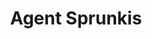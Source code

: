 ---
slug: agent-sprunkis
title: Agent Sprunkis
description: "Agent Sprunkis is an exciting online game. Play for free directly in your browser!"
icon: /images/popular_mods/Agent Sprunkis.png
url: https://wowtbc.net/sprunkin/agent-sprunkis/index.html
previewImage: /images/popular_mods/Agent Sprunkis.png
type: popular mods

# SEO配置
seo:
  title: "Agent Sprunkis - Play Free Online Game | Fun Browser Games"
  description: "Agent Sprunkis - Play this fun online game for free in your browser. No download required!"
  ogImage: "/images/popular_mods/Agent Sprunkis.png"
  keywords: "agent-sprunkis, online game, browser game, free game, popular mods game, play online"

videoUrls:
  - https://www.youtube.com/embed/example1
  - https://www.youtube.com/embed/example2

whyPlay:
  title: "Why Play Agent Sprunkis?"
  items:
    - "Immersive Gameplay: Agent Sprunkis offers an engaging and immersive gaming experience that will keep you entertained for hours"
    - "Challenging Levels: Test your skills with increasingly difficult challenges and obstacles"
    - "Beautiful Graphics: Enjoy stunning visuals and smooth animations that bring the game world to life"
    - "Regular Updates: New content and features are added regularly to keep the game fresh and exciting"
    - "Free to Play: Experience all the fun without spending a penny"
    - "Community Features: Connect with other players, share strategies, and compete for high scores"
    - "Cross-Platform: Play on any device with a web browser, no downloads required"

features:
  title: "Key Features of Agent Sprunkis"
  image: "/images/popular_mods/Agent Sprunkis.png"
  items:
    - "Intuitive Controls: Easy to learn controls make Agent Sprunkis accessible for players of all skill levels"
    - "Multiple Game Modes: Enjoy various gameplay options that provide different challenges and experiences"
    - "Character Customization: Personalize your gaming experience with unique characters and items"
    - "Achievement System: Complete special tasks to earn rewards and recognition"
    - "Leaderboards: Compete with players worldwide and see who can achieve the highest scores"

characteristics:
  title: "Game Characteristics"
  image: "/images/popular_mods/Agent Sprunkis.png"
  items:
    - "Genre: Popular mods game with elements of strategy and skill"
    - "Difficulty: Suitable for both casual gamers and those seeking a challenge"
    - "Play Time: Quick sessions or extended gameplay, depending on your preference"
    - "Art Style: Vibrant and engaging visuals that enhance the gaming experience"
    - "Sound Design: Immersive audio that complements the gameplay perfectly"

info: "Agent Sprunkis is an exciting online game that offers players a unique and engaging gaming experience. With its intuitive controls, stunning visuals, and challenging gameplay, Agent Sprunkis provides hours of entertainment for players of all ages and skill levels. Whether you're looking for a quick gaming session during a break or an extended play session, Agent Sprunkis delivers an immersive experience that will keep you coming back for more. The game features multiple levels of increasing difficulty, ensuring that players are constantly challenged as they progress. With regular updates adding new content and features, Agent Sprunkis remains fresh and exciting, providing endless entertainment options for its growing community of players."

howToPlayIntro: "Welcome to Agent Sprunkis! This guide will walk you through the basics and help you master the game. Whether you're a beginner or looking to improve your skills, these tips and instructions will enhance your gaming experience."

howToPlaySteps:
  - title: "Getting Started"
    description: "Begin your Agent Sprunkis adventure by familiarizing yourself with the controls. Use your keyboard or mouse to navigate through the game interface. The tutorial will guide you through the basic mechanics and help you understand the objectives."
  - title: "Understanding the Objectives"
    description: "In Agent Sprunkis, your main goal is to progress through levels by completing specific objectives. Each level presents unique challenges that require different strategies and approaches."
  - title: "Mastering the Controls"
    description: "Practice using the controls to improve your precision and reaction time. Agent Sprunkis requires quick reflexes and strategic thinking to overcome obstacles and defeat opponents."
  - title: "Utilizing Power-ups"
    description: "Collect power-ups throughout the game to enhance your abilities and overcome difficult challenges. Each power-up offers unique advantages that can be crucial for success."
  - title: "Developing Strategies"
    description: "As you progress in Agent Sprunkis, develop effective strategies for different scenarios. Analyze patterns, anticipate challenges, and adapt your approach to maximize your performance."

faq:
  title: "Frequently Asked Questions about Agent Sprunkis"
  items:
    - question: "Is Agent Sprunkis free to play?"
      answer: "Yes, Agent Sprunkis is completely free to play directly in your web browser. No downloads or purchases are required to enjoy the full game experience."
    - question: "Can I play Agent Sprunkis on mobile devices?"
      answer: "Yes, Agent Sprunkis is optimized for both desktop and mobile play. You can enjoy the game on any device with a web browser and internet connection."
    - question: "Are there any in-game purchases?"
      answer: "While Agent Sprunkis is free to play, there may be optional in-game purchases available for cosmetic items or additional features that don't affect core gameplay."
    - question: "How often is Agent Sprunkis updated?"
      answer: "The developers regularly update Agent Sprunkis with new content, features, and improvements based on player feedback and game performance."
    - question: "Can I play Agent Sprunkis offline?"
      answer: "Currently, Agent Sprunkis requires an internet connection to play as it's a browser-based online game."
    - question: "Is Agent Sprunkis suitable for children?"
      answer: "Yes, Agent Sprunkis is designed to be family-friendly and suitable for players of all ages."
    - question: "How do I report bugs or issues?"
      answer: "If you encounter any problems while playing Agent Sprunkis, you can report them through the game's support page or contact the developers directly through their website."
    - question: "Still Have Questions?"
      answer: "If you have additional questions about Agent Sprunkis that aren't covered in this FAQ, please visit our support center or contact our customer service team for assistance."
---